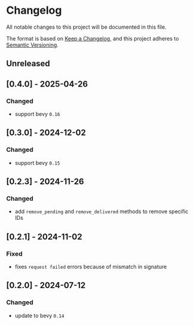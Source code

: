 # Changelog

All notable changes to this project will be documented in this file.

The format is based on [Keep a Changelog](https://keepachangelog.com/en/1.0.0/),
and this project adheres to [Semantic Versioning](https://semver.org/spec/v2.0.0.html).

## Unreleased

## [0.4.0] - 2025-04-26

### Changed
* support bevy `0.16`

## [0.3.0] - 2024-12-02

### Changed
* support bevy `0.15`

## [0.2.3] - 2024-11-26

### Changed
* add `remove_pending` and `remove_delivered` methods to remove specific IDs

## [0.2.1] - 2024-11-02

### Fixed
* fixes `request failed` errors because of mismatch in signature

## [0.2.0] - 2024-07-12

### Changed
* update to bevy `0.14`
